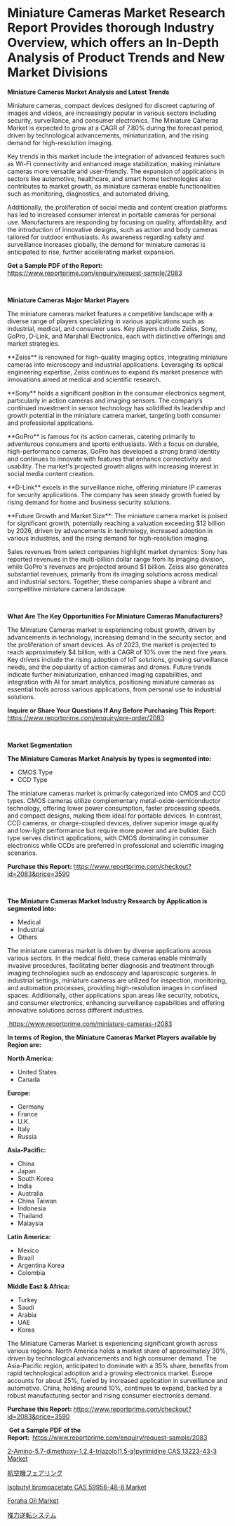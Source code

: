 <p><h1>Miniature Cameras Market Research Report Provides thorough Industry Overview, which offers an In-Depth Analysis of Product Trends and New Market Divisions</h1></p><p><strong>Miniature Cameras Market Analysis and Latest Trends</strong></p>
<p><p>Miniature cameras, compact devices designed for discreet capturing of images and videos, are increasingly popular in various sectors including security, surveillance, and consumer electronics. The Miniature Cameras Market is expected to grow at a CAGR of 7.80% during the forecast period, driven by technological advancements, miniaturization, and the rising demand for high-resolution imaging. </p><p>Key trends in this market include the integration of advanced features such as Wi-Fi connectivity and enhanced image stabilization, making miniature cameras more versatile and user-friendly. The expansion of applications in sectors like automotive, healthcare, and smart home technologies also contributes to market growth, as miniature cameras enable functionalities such as monitoring, diagnostics, and automated driving. </p><p>Additionally, the proliferation of social media and content creation platforms has led to increased consumer interest in portable cameras for personal use. Manufacturers are responding by focusing on quality, affordability, and the introduction of innovative designs, such as action and body cameras tailored for outdoor enthusiasts. As awareness regarding safety and surveillance increases globally, the demand for miniature cameras is anticipated to rise, further accelerating market expansion.</p></p>
<p><strong>Get a Sample PDF of the Report:&nbsp;</strong> <a href="https://www.reportprime.com/enquiry/request-sample/2083">https://www.reportprime.com/enquiry/request-sample/2083</a></p>
<p>&nbsp;</p>
<p><strong>Miniature Cameras Major Market Players</strong></p>
<p><p>The miniature cameras market features a competitive landscape with a diverse range of players specializing in various applications such as industrial, medical, and consumer uses. Key players include Zeiss, Sony, GoPro, D-Link, and Marshall Electronics, each with distinctive offerings and market strategies.</p><p>**Zeiss** is renowned for high-quality imaging optics, integrating miniature cameras into microscopy and industrial applications. Leveraging its optical engineering expertise, Zeiss continues to expand its market presence with innovations aimed at medical and scientific research.</p><p>**Sony** holds a significant position in the consumer electronics segment, particularly in action cameras and imaging sensors. The company’s continued investment in sensor technology has solidified its leadership and growth potential in the miniature camera market, targeting both consumer and professional applications.</p><p>**GoPro** is famous for its action cameras, catering primarily to adventurous consumers and sports enthusiasts. With a focus on durable, high-performance cameras, GoPro has developed a strong brand identity and continues to innovate with features that enhance connectivity and usability. The market's projected growth aligns with increasing interest in social media content creation.</p><p>**D-Link** excels in the surveillance niche, offering miniature IP cameras for security applications. The company has seen steady growth fueled by rising demand for home and business security solutions. </p><p>**Future Growth and Market Size**: The miniature camera market is poised for significant growth, potentially reaching a valuation exceeding $12 billion by 2026, driven by advancements in technology, increased adoption in various industries, and the rising demand for high-resolution imaging.</p><p>Sales revenues from select companies highlight market dynamics: Sony has reported revenues in the multi-billion dollar range from its imaging division, while GoPro's revenues are projected around $1 billion. Zeiss also generates substantial revenues, primarily from its imaging solutions across medical and industrial sectors. Together, these companies shape a vibrant and competitive miniature camera landscape.</p></p>
<p>&nbsp;</p>
<p><strong>What Are The Key Opportunities For Miniature Cameras Manufacturers?</strong></p>
<p><p>The Miniature Cameras market is experiencing robust growth, driven by advancements in technology, increasing demand in the security sector, and the proliferation of smart devices. As of 2023, the market is projected to reach approximately $4 billion, with a CAGR of 10% over the next five years. Key drivers include the rising adoption of IoT solutions, growing surveillance needs, and the popularity of action cameras and drones. Future trends indicate further miniaturization, enhanced imaging capabilities, and integration with AI for smart analytics, positioning miniature cameras as essential tools across various applications, from personal use to industrial solutions.</p></p>
<p><strong>Inquire or Share Your Questions If Any Before Purchasing This Report:</strong> <a href="https://www.reportprime.com/enquiry/pre-order/2083">https://www.reportprime.com/enquiry/pre-order/2083</a></p>
<p>&nbsp;</p>
<p><strong>Market Segmentation</strong></p>
<p><strong>The Miniature Cameras Market Analysis by types is segmented into:</strong></p>
<p><ul><li>CMOS Type</li><li>CCD Type</li></ul></p>
<p><p>The miniature cameras market is primarily categorized into CMOS and CCD types. CMOS cameras utilize complementary metal-oxide-semiconductor technology, offering lower power consumption, faster processing speeds, and compact designs, making them ideal for portable devices. In contrast, CCD cameras, or charge-coupled devices, deliver superior image quality and low-light performance but require more power and are bulkier. Each type serves distinct applications, with CMOS dominating in consumer electronics while CCDs are preferred in professional and scientific imaging scenarios.</p></p>
<p><strong>Purchase this Report:&nbsp;</strong><a href="https://www.reportprime.com/checkout?id=2083&price=3590">https://www.reportprime.com/checkout?id=2083&price=3590</a></p>
<p>&nbsp;</p>
<p><strong>The Miniature Cameras Market Industry Research by Application is segmented into:</strong></p>
<p><ul><li>Medical</li><li>Industrial</li><li>Others</li></ul></p>
<p><p>The miniature cameras market is driven by diverse applications across various sectors. In the medical field, these cameras enable minimally invasive procedures, facilitating better diagnosis and treatment through imaging technologies such as endoscopy and laparoscopic surgeries. In industrial settings, miniature cameras are utilized for inspection, monitoring, and automation processes, providing high-resolution images in confined spaces. Additionally, other applications span areas like security, robotics, and consumer electronics, enhancing surveillance capabilities and offering innovative solutions across different industries.</p></p>
<p><a href="https://www.reportprime.com/miniature-cameras-r2083">&nbsp;https://www.reportprime.com/miniature-cameras-r2083</a></p>
<p><strong>In terms of Region, the Miniature Cameras Market Players available by Region are:</strong></p>
<p>
    <p> <strong> North America: </strong>
        <ul>
            <li>United States</li>
            <li>Canada</li>
        </ul>
        </p> 
    <p> <strong> Europe: </strong>
        <ul>
            <li>Germany</li>
            <li>France</li>
            <li>U.K.</li>
            <li>Italy</li>
            <li>Russia</li>
        </ul>
        </p> 
    <p> <strong> Asia-Pacific: </strong>
        <ul>
            <li>China</li>
            <li>Japan</li>
            <li>South Korea</li>
            <li>India</li>
            <li>Australia</li>
            <li>China Taiwan</li>
            <li>Indonesia</li>
            <li>Thailand</li>
            <li>Malaysia</li>
        </ul>
        </p> 
    <p> <strong> Latin America: </strong>
        <ul>
            <li>Mexico</li>
            <li>Brazil</li>
            <li>Argentina Korea</li>
            <li>Colombia</li>
        </ul>
        </p> 
    <p> <strong> Middle East & Africa: </strong>
        <ul>
            <li>Turkey</li>
            <li>Saudi</li>
            <li>Arabia</li>
            <li>UAE</li>
            <li>Korea</li>
        </ul>
    </p>
    </p>
<p><p>The Miniature Cameras Market is experiencing significant growth across various regions. North America holds a market share of approximately 30%, driven by technological advancements and high consumer demand. The Asia-Pacific region, anticipated to dominate with a 35% share, benefits from rapid technological adoption and a growing electronics market. Europe accounts for about 25%, fueled by increased application in surveillance and automotive. China, holding around 10%, continues to expand, backed by a robust manufacturing sector and rising consumer electronics demand.</p></p>
<p><strong>Purchase this Report: </strong><a href="https://www.reportprime.com/checkout?id=2083&price=3590">https://www.reportprime.com/checkout?id=2083&price=3590</a></p>
<p>&nbsp;<strong>Get a Sample PDF of the Report:&nbsp;&nbsp;</strong><a href="https://www.reportprime.com/enquiry/request-sample/2083">https://www.reportprime.com/enquiry/request-sample/2083</a></p>
<p><strong></strong></p>
<p><p><a href="https://issuu.com/reportprime-2/docs/2-amino-57-dimethoxy-124-triazolo15_a322b302ff88e4">2-Amino-5,7-dimethoxy-1,2,4-triazolo[1,5-a]pyrimidine CAS 13223-43-3 Market</a></p><p><a href="https://medium.com/@ertg45hg/%E3%82%B0%E3%83%AD%E3%83%BC%E3%83%90%E3%83%AB%E8%88%AA%E7%A9%BA%E6%A9%9F%E3%83%95%E3%82%A7%E3%82%A2%E3%83%AA%E3%83%B3%E3%82%B0%E5%B8%82%E5%A0%B4%E3%81%AE%E6%99%AF%E8%A6%B3%E3%82%92%E3%83%8A%E3%83%93%E3%82%B2%E3%83%BC%E3%83%88%E3%81%99%E3%82%8B-%E3%83%88%E3%83%AC%E3%83%B3%E3%83%89-%E4%BA%88%E6%B8%AC-%E3%81%8A%E3%82%88%E3%81%B3%E5%BD%B1%E9%9F%BF%E5%88%86%E6%9E%90-2024%E5%B9%B4-2031%E5%B9%B4-152%E3%83%9A%E3%83%BC%E3%82%B8%E3%81%A7%E3%82%AB%E3%83%90%E3%83%BC%E3%81%95%E3%82%8C%E3%81%A6%E3%81%84%E3%81%BE%E3%81%99-06eb04443b16">航空機フェアリング</a></p><p><a href="https://issuu.com/reportprime-2/docs/isobutyl-bromoacetate-cas-59956-48-_3fbcaa4295f19e">Isobutyl bromoacetate CAS 59956-48-8 Market</a></p><p><a href="https://www.linkedin.com/pulse/global-foraha-oil-market-sector2024-2031-metrics-strategic-clzee?trackingId=Y1QgjxtcRLajUWfn7LFd5g%3D%3D">Foraha Oil Market</a></p><p><a href="https://medium.com/@ertg45hg/%E3%82%B0%E3%83%AD%E3%83%BC%E3%83%90%E3%83%AB%E3%82%B9%E3%83%A9%E3%82%B9%E3%83%88%E3%83%AA%E3%83%90%E3%83%BC%E3%82%B9%E3%82%B7%E3%82%B9%E3%83%86%E3%83%A0%E5%B8%82%E5%A0%B4%E3%81%AE%E8%A6%8F%E6%A8%A1%E3%81%A8%E5%B8%82%E5%A0%B4%E5%8B%95%E5%90%91%E5%88%86%E6%9E%90-%E5%9C%B0%E5%9F%9F%E5%88%A5%E3%81%AE%E5%B1%95%E6%9C%9B-%E7%AB%B6%E4%BA%89%E6%88%A6%E7%95%A5%E3%81%AE%E4%BA%88%E6%B8%AC-2024%E5%B9%B4%E3%81%8B%E3%82%892031%E5%B9%B4%E3%81%BE%E3%81%A7-0be9969b1b70">推力逆転システム</a></p></p>